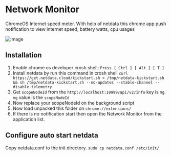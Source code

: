 # Network Monitor
ChromeOS Internet speed meter. With help of netdata this chrome app push notification to view internet speed, battery watts, cpu usages

![image](https://github.com/biplobsd/networkMonitorforChromeOS/assets/43641536/3ccc45ba-c1d9-4959-9c55-68a8668b13c6)


## Installation
1. Enable chrome os developer crosh shell; `Press [ Ctrl ] [ Alt ] [ T ] `
2. Install netdata by run this command in crosh shell `curl https://get.netdata.cloud/kickstart.sh > /tmp/netdata-kickstart.sh && sh /tmp/netdata-kickstart.sh --no-updates --stable-channel --disable-telemetry`
3. Get `scopeNodeId` from the `http://localhost:19999/api/v2/info` key is `mg`. `mg` value is the `scopeNodeId`
4. Now replace your scopeNodeId on the background script
5. Now load unpacked this folder on `chrome://extensions/`
6. If there is no notification start then open the Network Monitor from the application list.

## Configure auto start netdata
Copy netdata.conf to the init directory. `sudo cp netdata.conf /etc/init/`
